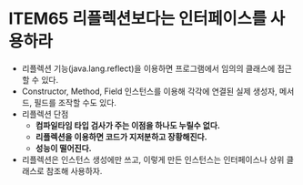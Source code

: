 # ITEM65 리플렉션보다는 인터페이스를 사용하라

- 리플렉션 기능(java.lang.reflect)을 이용하면 프로그램에서 임의의 클래스에 접근 할 수 있다.
- Constructor, Method, Field 인스턴스를 이용해 각각에 연결된 실제 생성자, 메서드, 필드를 조작할 수도 있다.
- 리플렉션 단점
    - **컴파일타임 타입 검사가 주는 이점을 하나도 누릴수 없다.**
    - **리플렉션을 이용하면 코드가 지저분하고 장황해진다.**
    - **성능이 떨어진다.**
- 리플렉션은 인스턴스 생성에만 쓰고, 이렇게 만든 인스턴스는 인터페이스나 상위 클래스로 참조해 사용하자.